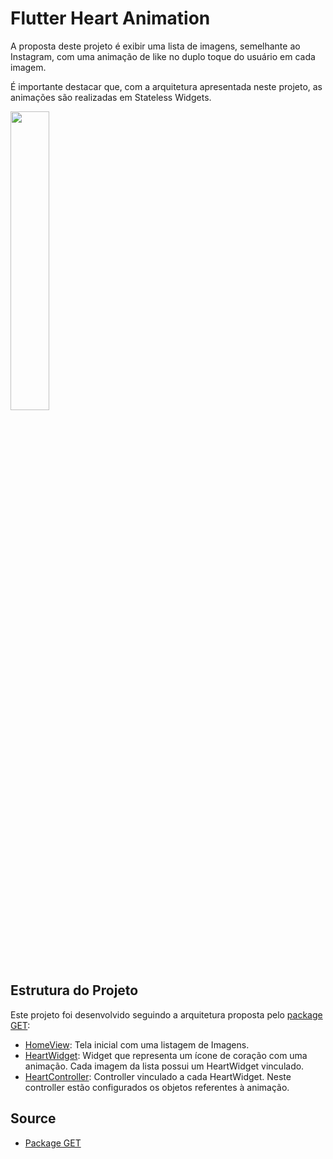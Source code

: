 # Flutter Heart Animation

A proposta deste projeto é exibir uma lista de imagens, semelhante ao Instagram, com uma animação de like no duplo toque do usuário em cada imagem.

É importante destacar que, com a arquitetura apresentada neste projeto, as animações são realizadas em Stateless Widgets.

<img src="https://user-images.githubusercontent.com/29586519/142081234-962a2a0b-1bb4-444f-8455-91ddb785bb1e.gif" width="35%">

## Estrutura do Projeto

Este projeto foi desenvolvido seguindo a arquitetura proposta pelo [package GET](https://pub.dev/packages/get):
- [HomeView](lib/app/modules/home/views/home_view.dart): Tela inicial com uma listagem de Imagens.
- [HeartWidget](lib/app/modules/home/widgets/heart/heart_widget.dart): Widget que representa um ícone de coração com uma animação. Cada imagem da lista possui um HeartWidget vinculado.
- [HeartController](lib/app/modules/home/widgets/heart/heart_controller.dart): Controller vinculado a cada HeartWidget. Neste controller estão configurados os objetos referentes à animação.

## Source

- [Package GET](https://pub.dev/packages/get)